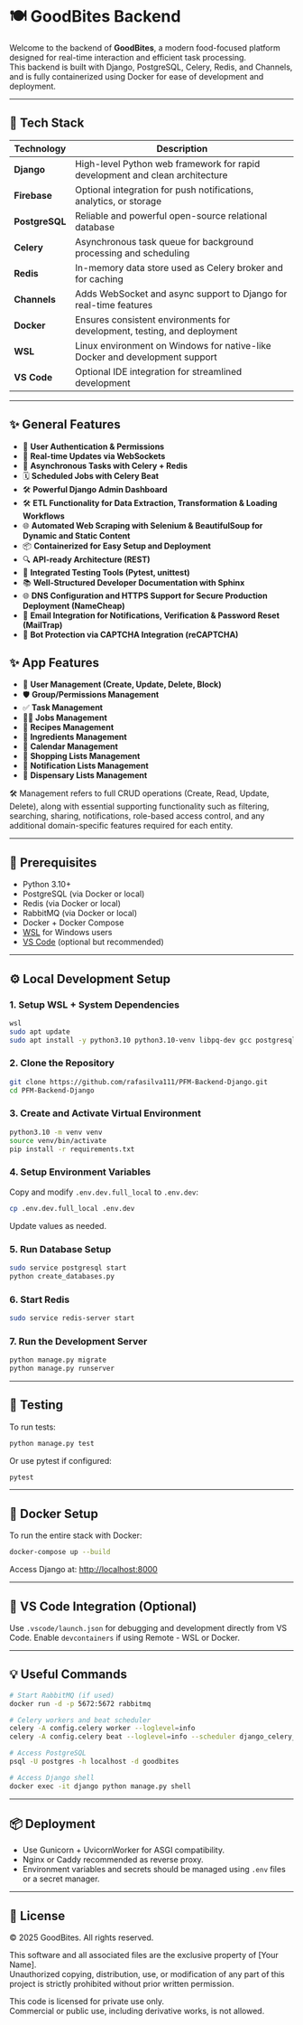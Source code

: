# 🍽️ GoodBites Backend

Welcome to the backend of **GoodBites**, a modern food-focused platform designed for real-time interaction and efficient task processing.  
This backend is built with Django, PostgreSQL, Celery, Redis, and Channels, and is fully containerized using Docker for ease of development and deployment.

---

## 🔧 Tech Stack

| Technology     | Description                                                                  |
|----------------|------------------------------------------------------------------------------|
| **Django**     | High-level Python web framework for rapid development and clean architecture |
| **Firebase**   | Optional integration for push notifications, analytics, or storage           |
| **PostgreSQL** | Reliable and powerful open-source relational database                        |
| **Celery**     | Asynchronous task queue for background processing and scheduling             |
| **Redis**      | In-memory data store used as Celery broker and for caching                   |
| **Channels**   | Adds WebSocket and async support to Django for real-time features            |
| **Docker**     | Ensures consistent environments for development, testing, and deployment     |
| **WSL**        | Linux environment on Windows for native-like Docker and development support  |
| **VS Code**    | Optional IDE integration for streamlined development                         |

---

## ✨ General Features

- 🔐 **User Authentication & Permissions**
- 🔄 **Real-time Updates via WebSockets**
- 🧠 **Asynchronous Tasks with Celery + Redis**
- 🗓️ **Scheduled Jobs with Celery Beat**
- 🛠️ **Powerful Django Admin Dashboard**
- 🛠️ **ETL Functionality for Data Extraction, Transformation & Loading Workflows**
- 🌐 **Automated Web Scraping with Selenium & BeautifulSoup for Dynamic and Static Content**
- 📦 **Containerized for Easy Setup and Deployment**
- 🔍 **API-ready Architecture (REST)**
- 🧪 **Integrated Testing Tools (Pytest, unittest)**
- 📚 **Well-Structured Developer Documentation with Sphinx**
- 🌐 **DNS Configuration and HTTPS Support for Secure Production Deployment (NameCheap)**
- 📧 **Email Integration for Notifications, Verification & Password Reset (MailTrap)**
- 🔐 **Bot Protection via CAPTCHA Integration (reCAPTCHA)**

## ✨ App Features

- 👤 **User Management (Create, Update, Delete, Block)**
- 🛡️ **Group/Permissions Management**
- ✅ **Task Management**
- 🧑‍💼 **Jobs Management**
- 📖 **Recipes Management**
- 🥕 **Ingredients Management**
- 📅 **Calendar Management**
- 🛒 **Shopping Lists Management**
- 📲 **Notification Lists Management**
- 🧴 **Dispensary Lists Management**


🛠️ Management refers to full CRUD operations (Create, Read, Update, Delete), along with essential supporting functionality such as filtering, searching, sharing, notifications, role-based access control, and any additional domain-specific features required for each entity.

---

## 🧰 Prerequisites

- Python 3.10+
- PostgreSQL (via Docker or local)
- Redis (via Docker or local)
- RabbitMQ (via Docker or local)
- Docker + Docker Compose
- [WSL](https://learn.microsoft.com/en-us/windows/wsl/) for Windows users
- [VS Code](https://code.visualstudio.com/) (optional but recommended)

---

## ⚙️ Local Development Setup

### 1. Setup WSL + System Dependencies

```bash
wsl
sudo apt update
sudo apt install -y python3.10 python3.10-venv libpq-dev gcc postgresql redis
```

### 2. Clone the Repository

```bash
git clone https://github.com/rafasilva111/PFM-Backend-Django.git
cd PFM-Backend-Django
```

### 3. Create and Activate Virtual Environment

```bash
python3.10 -m venv venv
source venv/bin/activate
pip install -r requirements.txt
```

### 4. Setup Environment Variables

Copy and modify `.env.dev.full_local` to `.env.dev`:

```bash
cp .env.dev.full_local .env.dev
```

Update values as needed.

### 5. Run Database Setup

```bash
sudo service postgresql start
python create_databases.py
```

### 6. Start Redis

```bash
sudo service redis-server start
```

### 7. Run the Development Server

```bash
python manage.py migrate
python manage.py runserver
```

---

## 🧪 Testing

To run tests:

```bash
python manage.py test
```

Or use pytest if configured:

```bash
pytest
```

---

## 🐳 Docker Setup

To run the entire stack with Docker:

```bash
docker-compose up --build
```

Access Django at: [http://localhost:8000](http://localhost:8000)

---

## 📁 VS Code Integration (Optional)

Use `.vscode/launch.json` for debugging and development directly from VS Code. Enable `devcontainers` if using Remote - WSL or Docker.

---

## 💡 Useful Commands

```bash
# Start RabbitMQ (if used)
docker run -d -p 5672:5672 rabbitmq

# Celery workers and beat scheduler
celery -A config.celery worker --loglevel=info
celery -A config.celery beat --loglevel=info --scheduler django_celery_beat.schedulers:DatabaseScheduler

# Access PostgreSQL
psql -U postgres -h localhost -d goodbites

# Access Django shell
docker exec -it django python manage.py shell
```

---

## 📦 Deployment

- Use Gunicorn + UvicornWorker for ASGI compatibility.
- Nginx or Caddy recommended as reverse proxy.
- Environment variables and secrets should be managed using `.env` files or a secret manager.

---

## 📜 License

© 2025 GoodBites. All rights reserved.

This software and all associated files are the exclusive property of [Your Name].  
Unauthorized copying, distribution, use, or modification of any part of this project is strictly prohibited without prior written permission.

This code is licensed for private use only.  
Commercial or public use, including derivative works, is not allowed.